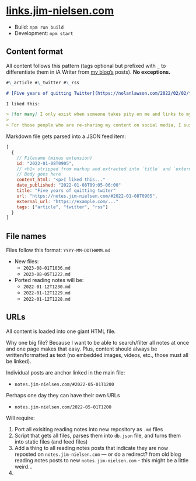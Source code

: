 # [links.jim-nielsen.com](https://links.jim-nielsen.com)

- Build: `npm run build`
- Development: `npm start`

## Content format

All content follows this pattern (tags optional but prefixed with `_` to differentiate them in iA Writer from [my blog’s](https://blog.jim-nielsen.com) posts). **No exceptions.**

```md
#\_article #\_twitter #\_rss

# [Five years of quitting Twitter](https://nolanlawson.com/2022/02/02/five-years-of-quitting-twitter/)

I liked this:

> [for many] I only exist when someone takes pity on me and links to my blog from Twitter, Reddit, Hacker News, or a big site like CSS Tricks...
>
> For those people who are re-sharing my content on social media, I suspect most of them found it from their RSS feed. So RSS definitely still seems alive and well, even if it’s just a small upstream tributary for the roaring downstream river of Twitter, Reddit, etc
```

Markdown file gets parsed into a JSON feed item:

```js
[
  {
    // Filename (minus extension)
    id: "2022-01-08T0905",
    // <h1> stripped from markup and extracted into `title` and `external_url`
    // Body goes here
    content_html: "<p>I liked this..."
    date_published: "2022-01-08T09:05-06:00"
    title: "Five years of quitting twiter"
    url: "https://notes.jim-nielsen.com/#2022-01-08T0905",
    external_url: "https://example.com/..."
    tags: ["article", "twitter", "rss"]
  }
]
```

## File names

Files follow this format: `YYYY-MM-DDTHHMM.md`

- New files:
  - `2023-08-01T1036.md`
  - `2023-08-05T1222.md`
- Ported reading notes will be:
  - `2022-01-12T1230.md`
  - `2022-01-12T1229.md`
  - `2022-01-12T1228.md`

## URLs

All content is loaded into one giant HTML file.

Why one big file? Because I want to be able to search/filter all notes at once and one page makes that easy. Plus, content should always be written/formatted as text (no embedded images, videos, etc., those must all be linked).

Individual posts are anchor linked in the main file:

- `notes.jim-nielsen.com/#2022-05-01T1200`

Perhaps one day they can have their own URLs

- `notes.jim-nielsen.com/2022-05-01T1200`

Will require:

1. Port all exisiting reading notes into new repository as `.md` files
2. Script that gets all files, parses them into `db.json` file, and turns them into static files (and feed files)
3. Add a thing to all reading notes posts that indicate they are now reposted on `notes.jim-nielsen.com` — or do a redirect? from old blog reading notes posts to new `notes.jim-nielsen.com` - this might be a little weird...
4.
